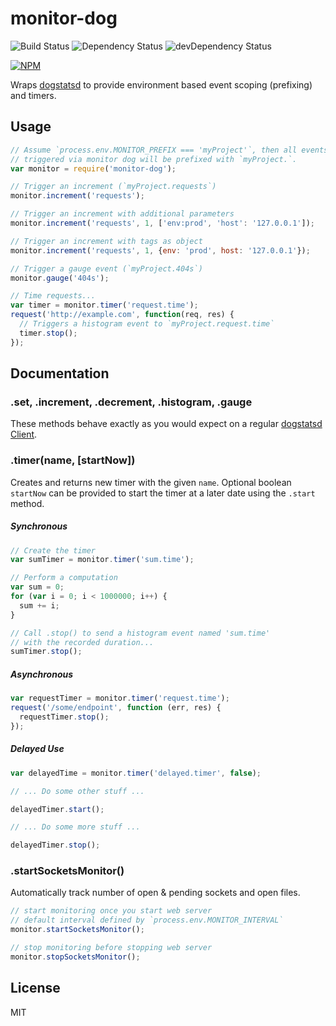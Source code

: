 # monitor-dog

![Build Status](https://travis-ci.org/Runnable/monitor-dog.svg?branch=master)
![Dependency Status](https://david-dm.org/Runnable/monitor-dog.svg)
![devDependency Status](https://david-dm.org/Runnable/monitor-dog/dev-status.svg)

[![NPM](https://nodei.co/npm/monitor-dog.png?compact=true)](https://nodei.co/npm/monitor-dog)

Wraps [dogstatsd](https://www.npmjs.com/package/node-dogstatsd) to provide
environment based event scoping (prefixing) and timers.

## Usage

```js
// Assume `process.env.MONITOR_PREFIX === 'myProject'`, then all events
// triggered via monitor dog will be prefixed with `myProject.`.
var monitor = require('monitor-dog');

// Trigger an increment (`myProject.requests`)
monitor.increment('requests');

// Trigger an increment with additional parameters
monitor.increment('requests', 1, ['env:prod', 'host': '127.0.0.1']);

// Trigger an increment with tags as object
monitor.increment('requests', 1, {env: 'prod', host: '127.0.0.1'});

// Trigger a gauge event (`myProject.404s`)
monitor.gauge('404s');

// Time requests...
var timer = monitor.timer('request.time');
request('http://example.com', function(req, res) {
  // Triggers a histogram event to `myProject.request.time`
  timer.stop();
});
```

## Documentation

### .set, .increment, .decrement, .histogram, .gauge

These methods behave exactly as you would expect on a regular
[dogstatsd Client](https://www.npmjs.com/package/node-dogstatsd).

### .timer(name, [startNow])

Creates and returns new timer with the given `name`. Optional boolean
`startNow` can be provided to start the timer at a later date using the
`.start` method.

##### Synchronous
```js
// Create the timer
var sumTimer = monitor.timer('sum.time');

// Perform a computation
var sum = 0;
for (var i = 0; i < 1000000; i++) {
  sum += i;
}

// Call .stop() to send a histogram event named 'sum.time'
// with the recorded duration...
sumTimer.stop();
```

##### Asynchronous
```js
var requestTimer = monitor.timer('request.time');
request('/some/endpoint', function (err, res) {
  requestTimer.stop();
});
```

##### Delayed Use
```js
var delayedTime = monitor.timer('delayed.timer', false);

// ... Do some other stuff ...

delayedTimer.start();

// ... Do some more stuff ...

delayedTimer.stop();
```

### .startSocketsMonitor()

Automatically track number of open & pending sockets and open files.


```js
// start monitoring once you start web server
// default interval defined by `process.env.MONITOR_INTERVAL`
monitor.startSocketsMonitor();

// stop monitoring before stopping web server
monitor.stopSocketsMonitor();

```


## License

MIT
